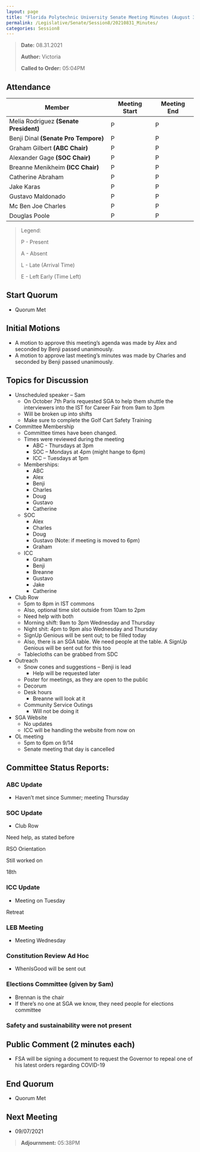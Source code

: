 ```yaml
---
layout: page
title: "Florida Polytechnic University Senate Meeting Minutes (August 31, 2021)"
permalink: /Legislative/Senate/Session8/20210831_Minutes/
categories: Session8
---
```


> **Date:** 08.31.2021
>
> **Author:** Victoria
>
> **Called to Order:** 05:04PM

## Attendance

| Member                                 | Meeting Start | Meeting End |
| -------------------------------------- | ------------- | ----------- |
| Melia Rodriguez **(Senate President)** | P             | P           |
| Benji Dinal **(Senate Pro Tempore)**   | P             | P           |
| Graham Gilbert **(ABC Chair)**         | P             | P           |
| Alexander Gage  **(SOC Chair)**        | P             | P           |
| Breanne Menikheim **(ICC Chair)**      | P             | P           |
| Catherine Abraham                      | P             | P           |
| Jake Karas                             | P             | P           |
| Gustavo Maldonado                      | P             | P           |
| Mc Ben Joe Charles                     | P             | P           |
| Douglas Poole                          | P             | P           |

> Legend:
>
> P - Present
>
> A - Absent
>
> L - Late (Arrival Time)
>
> E - Left Early (Time Left)

## Start Quorum
- Quorum Met

## Initial Motions
- A motion to approve this meeting’s agenda was made by Alex and seconded by Benji passed unanimously. 
- A motion to approve last meeting’s minutes was made by Charles and seconded by Benji passed unanimously.  

## Topics for Discussion
- Unscheduled speaker – Sam 
  - On October 7th Paris requested SGA to help them shuttle the interviewers into the IST for Career Fair from 9am to 3pm 
  - Will be broken up into shifts 
  - Make sure to complete the Golf Cart Safety Training 
- Committee Membership 
  - Committee times have been changed.  
  - Times were reviewed during the meeting 
    - ABC - Thursdays at 3pm 
    - SOC – Mondays at 4pm (might hange to 6pm) 
    - ICC – Tuesdays at 1pm 
  - Memberships: 
    - ABC 
    - Alex 
    - Benji 
    - Charles 
    - Doug 
    - Gustavo 
    - Catherine 
  - SOC 
    - Alex 
    - Charles 
    - Doug 
    - Gustavo (Note: if meeting is moved to 6pm) 
    - Graham 
  - ICC 
    - Graham 
    - Benji 
    - Breanne 
    - Gustavo 
    - Jake 
    - Catherine 
- Club Row 
  - 5pm to 8pm in IST commons 
  - Also, optional time slot outside from 10am to 2pm 
  - Need help with both 
  - Morning shift: 9am to 3pm Wednesday and Thursday 
  - Night shit: 4pm to 9pm also Wednesday and Thursday 
  - SignUp Genious will be sent out; to be filled today 
  - Also, there is an SGA table. We need people at the table. A SignUp Genious will be sent out for this too 
  - Tablecloths can be grabbed from SDC 
- Outreach 
  - Snow cones and suggestions – Benji is lead 
    - Help will be requested later 
  - Poster for meetings, as they are open to the public 
  - Decorum 
  - Desk hours 
    - Breanne will look at it 
  - Community Service Outings 
    - Will not be doing it 
- SGA Website 
  - No updates 
  - ICC will be handling the website from now on 
- OL meeting 
  - 5pm to 6pm on 9/14 
  - Senate meeting that day is cancelled 

## Committee Status Reports:

### ABC Update
- Haven’t met since Summer; meeting Thursday

### SOC Update
- Club Row 

Need help, as stated before 

RSO Orientation 

Still worked on 

18th  

### ICC Update
- Meeting on Tuesday 

Retreat 

### LEB Meeting
- Meeting Wednesday

### Constitution Review Ad Hoc 
- WhenIsGood will be sent out 

### Elections Committee (given by Sam)
- Brennan is the chair 
- If there’s no one at SGA we know, they need people for elections committee 

### Safety and sustainability were not present

## Public Comment (2 minutes each)
- FSA will be signing a document to request the Governor to repeal one of his latest orders regarding COVID-19 

## End Quorum
- Quorum Met

## Next Meeting
- 09/07/2021

> **Adjournment:** 05:38PM
